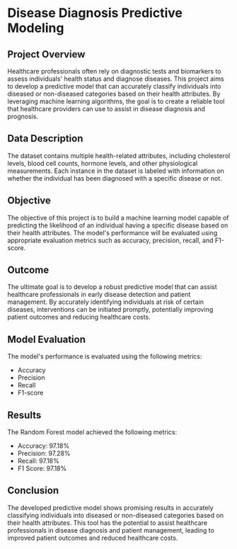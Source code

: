# Disease Diagnosis Predictive Modeling

## Project Overview

Healthcare professionals often rely on diagnostic tests and biomarkers to assess individuals' health status and diagnose diseases. This project aims to develop a predictive model that can accurately classify individuals into diseased or non-diseased categories based on their health attributes. By leveraging machine learning algorithms, the goal is to create a reliable tool that healthcare providers can use to assist in disease diagnosis and prognosis.

## Data Description

The dataset contains multiple health-related attributes, including cholesterol levels, blood cell counts, hormone levels, and other physiological measurements. Each instance in the dataset is labeled with information on whether the individual has been diagnosed with a specific disease or not.

## Objective

The objective of this project is to build a machine learning model capable of predicting the likelihood of an individual having a specific disease based on their health attributes. The model's performance will be evaluated using appropriate evaluation metrics such as accuracy, precision, recall, and F1-score.

## Outcome

The ultimate goal is to develop a robust predictive model that can assist healthcare professionals in early disease detection and patient management. By accurately identifying individuals at risk of certain diseases, interventions can be initiated promptly, potentially improving patient outcomes and reducing healthcare costs.

## Model Evaluation

The model's performance is evaluated using the following metrics:
- Accuracy
- Precision
- Recall
- F1-score

## Results

The Random Forest model achieved the following metrics:
- Accuracy: 97.18%
- Precision: 97.28%
- Recall: 97.18%
- F1 Score: 97.18%

## Conclusion

The developed predictive model shows promising results in accurately classifying individuals into diseased or non-diseased categories based on their health attributes. This tool has the potential to assist healthcare professionals in disease diagnosis and patient management, leading to improved patient outcomes and reduced healthcare costs.

